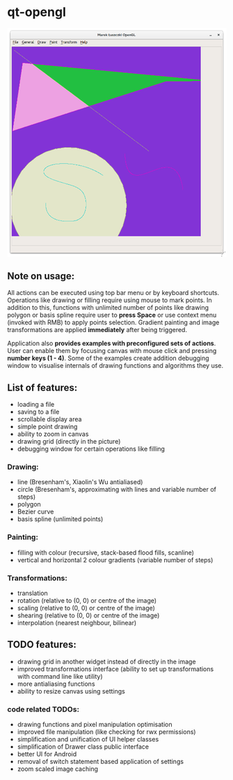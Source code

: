 # qt-opengl

![main window screenshot](https://raw.githubusercontent.com/Maktel/qt-opengl/master/promo.png)

## Note on usage:
All actions can be executed using top bar menu or by keyboard shortcuts. Operations like drawing or filling require using mouse to mark points. In addition to this, functions with unlimited number of points like drawing polygon or basis spline require user to **press Space** or use context menu (invoked with RMB) to apply points selection. Gradient painting and image transformations are applied **immediately** after being triggered.

Application also **provides examples with preconfigured sets of actions**. User can enable them by focusing canvas with mouse click and pressing **number keys (1 - 4)**. Some of the examples create addition debugging window to visualise internals of drawing functions and algorithms they use.

## List of features:
* loading a file
* saving to a file
* scrollable display area
* simple point drawing
* ability to zoom in canvas
* drawing grid (directly in the picture)
* debugging window for certain operations like filling

### Drawing:
* line (Bresenham's, Xiaolin's Wu antialiased)
* circle (Bresenham's, approximating with lines and variable number of steps)
* polygon
* Bezier curve
* basis spline (unlimited points)

### Painting:
* filling with colour (recursive, stack-based flood fills, scanline)
* vertical and horizontal 2 colour gradients (variable number of steps)

### Transformations:
* translation
* rotation (relative to (0, 0) or centre of the image)
* scaling (relative to (0, 0) or centre of the image)
* shearing (relative to (0, 0) or centre of the image)
* interpolation (nearest neighbour, bilinear)

## TODO features:
* drawing grid in another widget instead of directly in the image
* improved transformations interface (ability to set up transformations with command line like utility)
* more antialiasing functions
* ability to resize canvas using settings

### code related TODOs:
* drawing functions and pixel manipulation optimisation
* improved file manipulation (like checking for rwx permissions)
* simplification and unification of UI helper classes
* simplification of Drawer class public interface
* better UI for Android 
* removal of switch statement based application of settings
* zoom scaled image caching 
